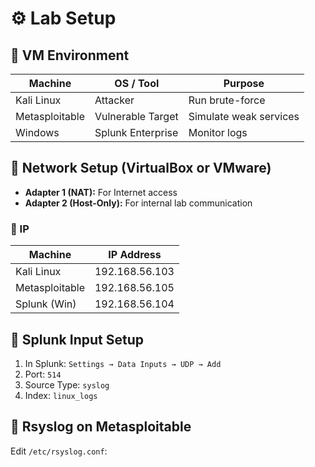 # ⚙️ Lab Setup

## 🔧 VM Environment

| Machine         | OS / Tool          | Purpose         |
|----------------|---------------------|-----------------|
| Kali Linux     | Attacker            | Run brute-force |
| Metasploitable | Vulnerable Target   | Simulate weak services |
| Windows        | Splunk Enterprise   | Monitor logs |

## 🔗 Network Setup (VirtualBox or VMware)

- **Adapter 1 (NAT):** For Internet access
- **Adapter 2 (Host-Only):** For internal lab communication

### 🧠 IP 

| Machine         | IP Address         |
|----------------|---------------------|
| Kali Linux     | 192.168.56.103      |
| Metasploitable | 192.168.56.105      |
| Splunk (Win)   | 192.168.56.104      |

## 📝 Splunk Input Setup

1. In Splunk: `Settings → Data Inputs → UDP → Add`
2. Port: `514`
3. Source Type: `syslog`
4. Index: `linux_logs`

## 🧾 Rsyslog on Metasploitable

Edit `/etc/rsyslog.conf`:

